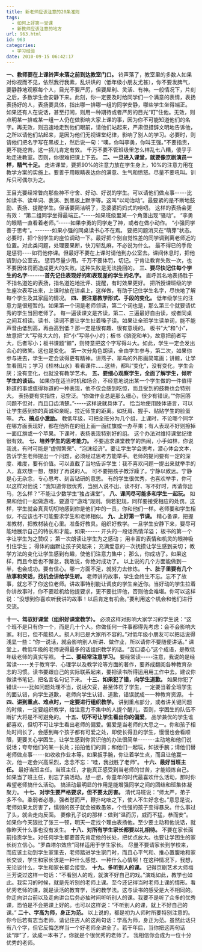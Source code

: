 ```yaml
---
title: 新老师应该注意的20条准则
tags:
  - 如何上好第一堂课
  - 新教师应该注意的地方
url: 963.html
id: 963
categories:
  - 学习经验
date: 2010-09-15 06:42:17
---
```


**一、教师要在上课铃声未落之前到达教室门口。** 铃声落了，教室里的多数人如果对你视而不见，依然我行我素，乱烘烘的（低年级小朋友尤甚），你不要发脾气，要静静地观察每个人，目光不要严厉，但要犀利、灵活、有神。一般情况下，片刻之后，多数学生会安静下来。此刻，你一定要及时给同学们一个满意的表情，表扬表扬好的人，表扬要具体，指出哪一排哪一组的同学安静，哪些学生坐得端正。 如果还有人在说话，甚至打闹，则用一种期待或者严厉的目光“盯”住他。无效，则点明某一排或某一组一人仍在做影响大家上课的事，因为你不可能知道他们的名字。再无效，则迅速地走到他们眼前，请他们站起来，严肃但措辞文明地告诉他，之所以请他们站起来，是因为他们无视课堂纪律，影响了别人的学习。必要时，则请他们把名字写在黑板上，然后说一句：“噢，你叫李勇，你叫王强。”不要指责，更不能挖苦。这一招儿肯定有效。 千万不要不管班级里怎么样乱七八糟，傻乎乎地走进教室。否则，你很难把课上下去。 **二、一旦进入课堂，就要像京剧演员一样，精气十足。** 走进课堂，要把90%的注意力放在学生身上，10%的注意力用在教学方案的实施上。要善于用眼睛表达你的满意、生气和愤怒。尽量不要吼叫。训斥只可偶尔为之。  
  
王目光要经常瞥向那些神不守舍、好动、好说的学生。可以请他们做点事-----比如读书、读单词、表演、到黑板上默字等。这叫“以动治动”。最要紧的是不断地鼓励、表扬、提醒学生。但话要简洁明了，忌婆婆妈妈式的唠叨。 这样的表扬会更有效： “第二组同学坐得最端正。”-----如果班级里某一个角落出现“骚动”。 “李勇的眼睛一直看着老师。”-----如果李勇的同学走了神，或者在做小动作。 “小强同学善于思考”。-------如果小强的同桌读书心不在焉。 要把问题消灭在“萌芽”状态。必要时，把个别学生的座位调动一下。最好把个别自觉性差的同学调到离老师近的位置。对此类问题，处理要果断，快刀斩乱麻，不必说为什么。 最不得已的手段是惩罚----如罚他停课。但最好不要在上课时请他到办公室去。课间休息时，把他请到办公室去。 惩罚尽量少用。千万不要体罚，切记。宁肯让教育失败一次，也不要因体罚而造成更大的失败。这种失败是无法挽回的。 **三、要尽快记住每个学生的名字-------首先记住表现好的和表现差的学生的名字。** 直呼其名地表扬胜于不指名道姓的表扬，指名道姓地批评、提醒，有时效果更好。 把所授课班级的学生座次表写出来，上课时放在讲桌上，这样做，有助于记住学生名字，尽快地了解每个学生及其家庭的情况。 **四、要注意教学形式、手段的变化。** 低年级学生的注意力是很短暂的。如果第一个词是老师领读，第二个词也是，那么第三个就要请优秀的学生当回老师了。 每一遍读课文是齐读，第二、三遍最好自由读，或者同桌之间互相读。读书、读词不要让学生扯着嗓子读。如果让全班学生读单词，能不能声音由低到高，再由高到低？那一定是很有趣、很有意境的。 板书“大”和“小”，故意把“大”写得大大的，把“小”写得小小的；板书《骆驼和羊》，故意把前者写大，后者写小；板书课题“鲸”，则特意把这个字写得斗大。如此，学生一定会发出会心的微笑。这也是变化。 第一次分角色朗读，全由学生参与，第二次，如果你参与进去，学生一定会读得更有精神。讲燕子、翠鸟的外形画简笔画；讲鲸，让学生看图片；学习《桂林山水》看看课件……这些，都叫“变化”，没有变化，学生会厌；没有变化，也就没有教学艺术。 **五、要细心观察学生，全面了解学生，倾听学生的谈话。** 如果你在适当时机和场合，不经意地说出某一个学生做的一件值得称道的事或值得称道的一种表现，他不仅会感到吃惊，而且受到的鼓舞也会特别大。 表扬要有实指性，忌空泛。“你做作业总是那么细心，很少有错误。”“你回答问题不但对，而且口齿清楚。”-----这样说就具体了。 恰当地使用肢体语言，可以让学生感到你的真诚和亲昵，拉近师生的距离。如抚肩、握手、贴贴学生的脸蛋等。 **六、搞点小激励。** 教低年级，可把全班分为几个组，上课时，不论哪个同学在哪方面表现好，都在他所在的组上画一面红旗或一办苹果；有人表现不好则擦掉一面红旗或一个苹果。下课时，表扬表现特别好的组。 这个办法对维持课堂纪律很有效。 **七、培养学生的思考能力。** 不要追求课堂教学的热闹，小手如林，你说我说，有时可能是“虚假繁荣”、“泡沫经济”。要让学生学会思考，潜心体会文本，告诉学生老师提出一个问题，必须经过思考方能举手。老师的提问要有一定的深度、难度，要有价值。可以直截了当地告诉学生：我不喜欢问题一提出来就举手的人，喜欢想一想，想好了再说的人。 可不要把孩子教浮躁了。宁静以致远。宁静是心无杂念，专心思考、刻苦钻研的意思。 有的学生很优秀，也喜欢举手，你可以这样对他说：“我知道你很优秀，当别人说不出、读不好、写不好时，再请你出马，怎么样？”不能让少数学生“独占课堂”。 **八、课间尽可能多和学生一起玩。** 如果和他们一起做游戏，要遵守“游戏”规则。倘若犯规，同样要接受相应的处罚。这样，学生就会真真切切地感到你是他们中的一员，你和他们一样。老师要和学生相似，不应该也不可能要求学生和老师相似。 **九、上好第一节课。** 精心备课，把握准教材，把教材装在心里。准备好教具。组织好教学。一旦学生安静下来，要尽可能地展示自己的特长和才能。如果\-\-\-\-\-\- 开头的一段话热情洋溢； 板书的第一个字让学生为之赞叹； 第一次朗读让学生为之感动； 用丰富的表情和机灵的眼神吸引住学生； 得体的幽默让孩子笑起来； 充满爱意的一次抚摸让学生感到亲切； 教学方法的变化让学生感到有趣，使他们注意力集中； 那么，你成功了。如果这样，而且今后也不懈怠，我敢说，你绝对成功了。 以上说的几个方面能做到一半，也会成功。要有信心。哪一方面不足，就努力去修炼。 **十、肚子里要有几个故事和笑话，找机会讲给学生听。** 老师讲的故事，学生会终生不忘。忘不了故事，就忘不了你这位老师。讲故事特别能让调皮的学生亲近你。当好动的学生拉着你讲故事时，你不要趁机给他提要求，更不要批评他，否则他会难堪。你可以这样说：“没想到你喜欢听我讲的故事！以后肯定有机会。”要利用这个机会和他们进行交流。  
  
**十一、驾驭好课堂（组织好课堂教学）。** 必须这样对影响大家学习的学生说：“这个班不是只有你一个，而是几十个人。你做任何一件事都得先考虑：会不会影响大家。利已，但不能损人。损人利已是大家所不容的。”对低年级小朋友可以把话说得浅显一些：“你一说话，就会影响别人听讲、做作业，所以请你不要随便讲话。” 课堂上，教低年级的老师说得最多的话组织教学的话。“苦口婆心”这个成语，是教低年级老师的真实写照。 **十二、要经常注意学习。** 要经常读-----注意，我说的是经常读-----关于教育学、心理学以及教学论等方面的著作，要养成翻阅各种教育杂志的习惯。读书要跟自己的实际联系起来，要把读书所得运用用工作中去。建议你做读书笔记，把名言名句记下来。 **十三、如果犯了错，向学生道歉。** 如果你犯了错误-----比如问题处理不当，说话欠妥，甚至体罚了学生，一定要当着全班学生的面认错，向学生道歉， 老师向学生认错、道歉，错误就成一一种教育资源。 **十四、讲到重点、难点时，一定要进行组织教学。** 讲到重点部分，或者讲关键问题的时候，一定要组织教学，给注意力不集中的人提个醒儿，否则，学困生的队伍不断扩大将是不可避免的。 **十五、切不可让学生看出你的偏爱**。 品学兼优的学生谁都喜欢，但切不可让学生看出老师的偏爱。偏爱是当老师的大忌之一。你和孩子相处时间长了，会感到每个孩子都有可爱之处，即使长得丑的学生，慢慢也会看顺眼，更要关心学困生，让学生感到你赏识他的办法很简单-------主动地和他们说说话；夸夸他们的某一长处；拍拍他们的肩；和他们一起玩，如扳手腕；请他们替老师做点事-----如收收作业本等。如果扳手腕，你让着学生点，而且让他赢一次，他一定会兴高采烈，念念不忘：“哇，我战胜了老师”。 **十六、最好当班主任。** 最好当班主任。当班主任，才能真正感受到当老师的甘苦，才能锻炼自己。 如果当了班主任，别忘了搞活动。想一想，你童年的时代最喜欢什么活动，那时你希望老师搞什么活动。 搞活动最明显的作用是能增强同学之间的团结和班集体凝聚力。 **十七、对学生要严格要求，但不要太厉害。** 清代冯班说：“师太严，弟子多不令。柔弱者必愚，强者怼而严，鞭扑叱咄之下，使人不生好念也。”意思是说，老师如果太厉害了，懦弱的孩子就会被教愚笨，个性强的孩子变得暴戾。什么事过了头，就会走向反面。 要像孔子说的那样：做到“温而厉，威而不猛，恭而安”。 如果你今天狠批了张三一顿，明天一定找个理由表扬他。至少要主动和他说话，就像昨天什么事也没有发生。 **十八、对所有学生家长都要以礼相待。** 不要在家长面前指责学生。对任何学生都要首先肯定他的长处，把优点放大。也要让学困生的家长树立信心。“罗森塔尔效应”同样适用于学生家长。 尽量不要请家长到学校来，而应该主动到学生家里去，老师踏进学生家门时，而且心平气和、推心置腹地和家长交谈，学生和家长该是一种什么感觉、一种什么心情啊！在这种情况下，我想，无论谈什么，学生和家长都会接受。 **十九、多听别人的课。** 记得京剧艺术大师梅兰芳说过这样一句话：“不看别人的戏，就演不好自己的戏。”演戏如此，教学也如此。我实习的时候，就是先听别的老师上课。至今还记得当时老师上课的情形。看优秀老师的课，就是读活的教育学，活的教学法。这与读书的感受是大不相同的。你走向讲台前以及走向讲台后务必抽时间听听别人的课。我要不是听了众多的优秀课，恐怕是不会把课上好的。也可以这样说：“不听别人的课，就上不好自己的课。” **二十、学高为师，身正为范。** 以上说的，都是初为人师时所要特别注意的。你今后若有志当老师，请记住古人的这两句话：学高为师，身正为范。虽然此话只有八个字，但它反悔怎样当一个好老师全讲全了。若干年后，当你把这两句话读“厚”了，读成一本书了，你就是个很优秀的老师了。 我相信你会成为一位十分优秀的老师。
